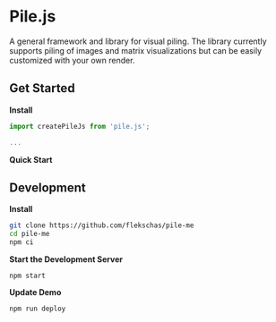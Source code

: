 # Pile.js

A general framework and library for visual piling. The library currently supports piling of images and matrix visualizations but can be easily customized with your own render.

## Get Started


**Install**

```javascript
import createPileJs from 'pile.js';

...
```

**Quick Start**

## Development

**Install**

```bash
git clone https://github.com/flekschas/pile-me
cd pile-me
npm ci
```

**Start the Development Server**

```
npm start
```

**Update Demo**

```
npm run deploy
```
